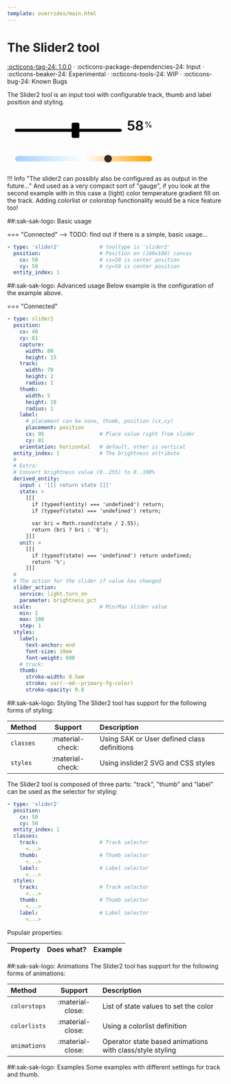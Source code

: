 ```yaml
---
template: overrides/main.html
---
```


[slider2-tool support]: https://github.com/amoebelabs/swiss-army-knife/releases/tag/1.0.0

# The Slider2 tool
[:octicons-tag-24: 1.0.0][slider2-tool support] ·
:octicons-package-dependencies-24: Input ·
:octicons-beaker-24: Experimental ·
:octicons-tools-24: WIP ·
:octicons-bug-24: Known Bugs

The Slider2 tool is an input tool with configurable track, thumb and label position and styling.

<svg viewBox="-200 75 450 75" xmlns="http://www.w3.org/2000/svg" width="400px">
  <g class="toolset__group-outer" style="transform-origin:center; transform-box:fill-box;" id="toolset-8qgsve32l" transform="rotate(0) scale(1, 1)">
    <svg style="overflow:visible;">
      <g class="toolset__group" transform="translate(0, 0)">
        <svg xmlns="http://www.w3.org/2000/svg" overflow="visible" pointer-events="all" id="rangeslider-hrqzz1i04">
          <rect id="rs-track" class="sak-slider__track" x="-180" y="120" width="280" height="8" rx="4" style="fill:var(--md-primary-fg-color--300);"></rect>
          <g id="rs-thumb-group" x="-50" y="104" style="transform:translate(18.787878787878782px, 0px)">
            <rect id="rs-thumb" class="sak-slider__thumb" x="-50" y="104" width="20" height="40" rx="4" style="stroke-width: 0.25em; stroke: var(--md-primary-fg-color--dark); fill: var(--md-primary-bg-color); stroke-opacity: 1;"></rect>
          </g>
          <text id="rs-label">
            <tspan data-placement="position" class="sak-slider__value" x="180" y="124" style="text-anchor: end; font-size: 2.5em; font-weight: 600;fill:var(--md-primary-fg-color--dark);">58</tspan>
            <tspan dx="-0.1em" dy="-0.35em" class="sak-slider__uom" style="font-size: 1.5em;fill:var(--md-primary-fg-color--dark);">
              %</tspan>
          </text>
        </svg>
      </g>
    </svg>
  </g>
</svg>

<svg viewBox="-200 75 450 75" width="400px" xmlns="http://www.w3.org/2000/svg" overflow="visible" pointer-events="all" id="rangeslider-qzbh29328">
  <defs>
    <linearGradient id="light-color-temperature-gradient" x1="1" x2="0">
      <stop stop-color="#ffa000"/>
      <stop offset=".5" stop-color="#fff"/>
      <stop offset="1" stop-color="#a6d1ff"/>
    </linearGradient>
  </defs>
  <rect id="rs-track" class="sak-slider__track" x="-180" y="116" width="360" height="16" rx="8" style="fill: url(#light-color-temperature-gradient); fill-opacity: 1; stroke-width: 0.1em; stroke: white;"></rect>
    <g id="rs-thumb-group" x="-10" y="114" style="transform: translate(64px, 0px);">
      <rect id="rs-thumb" class="sak-slider__thumb" x="-10" y="114" width="20" height="20" rx="10" style="stroke-width: 0.3em; stroke: var(--md-primary-bg-color); stroke-opacity: 1; fill: var(--md-primary-fg-color); fill-opacity: 0.8;"></rect>
    </g>
</svg>

!!! Info "The slider2 can possibly also be configured as as output in the future..."
    And used as a very compact sort of "gauge", if you look at the second example with in this case a (light) color temperature gradient fill on the track.
    Adding colorlist or colorstop functionality would be a nice feature too!
    
##:sak-sak-logo: Basic usage

=== "Connected"
--> TODO: find out if there is a simple, basic usage...
```yaml linenums="1" hl_lines="1 6"
- type: 'slider2'             # tooltype is 'slider2'
  position:                   # Position on (100x100) canvas
    cx: 50                    # cx=50 is center position
    cy: 50                    # cy=50 is center position
  entity_index: 1
```

##:sak-sak-logo: Advanced usage
Below example is the configuration of the example above.

=== "Connected"
```yaml title="From: view-sake2 (1st row, 1st card)" linenums="1" hl_lines="1"
- type: slider2
  position:
    cx: 40
    cy: 81
    capture:
      width: 80
      height: 15
    track:
      width: 70
      height: 2
      radius: 1
    thumb:
      width: 5
      height: 10
      radius: 1
    label:
      # placement can be none, thumb, position (cx,cy)
      placement: position
      cx: 95                  # Place value right from slider
      cy: 81
    orientation: horizontal   # default, other is vertical
  entity_index: 1             # The brightness attribute
  #
  # Extra:
  # Convert brightness value (0..255) to 0..100%
  derived_entity:
    input : '[[[ return state ]]]'
    state: >
      [[[
        if (typeof(entity) === 'undefined') return;
        if (typeof(state) === 'undefined') return;
        
        var bri = Math.round(state / 2.55);
        return (bri ? bri : '0');
      ]]]
    unit: >
      [[[
        if (typeof(state) === 'undefined') return undefined;
        return '%';
      ]]]
  #
  # The action for the slider if value has changed
  slider_action:
    service: light.turn_on
    parameter: brightness_pct
  scale:                      # Min/Max slider value
    min: 1
    max: 100
    step: 1
  styles:
    label:
      text-anchor: end
      font-size: 10em
      font-weight: 600
    # track:
    thumb:
      stroke-width: 0.5em
      stroke: var(--md--primary-fg-color)
      stroke-opacity: 0.8
```

##:sak-sak-logo: Styling
The Slider2 tool has support for the following forms of styling:

| Method       | Support          | Description |
| :----------- | :--------------: | :-------------------- |
| `classes`    | :material-check: | Using SAK or User defined class definitions |
| `styles`     | :material-check: | Using inslider2 SVG and CSS styles |


The Slider2 tool is composed of three parts: "track", "thumb" and "label" can be used as the selector for styling:
```yaml linenums="1" hl_lines="7 9 11 14 16 18"
- type: 'slider2'
  position:
    cx: 50
    cy: 50
  entity_index: 1
  classes:
    track:                    # Track selector
      <...>
    thumb:                    # Thumb selector
      <...>
    label:                    # Label selector
      <...>
  styles:
    track:                    # Track selector
      <...>
    thumb:                    # Thumb selector
      <...>
    label:                    # Label selector
      <...>
```

Populair properties:

| Property      | Does what?         | Example                                                 |
| :------------- | :----------------- | :------------------------------------------------------ |

##:sak-sak-logo: Animations
The Slider2 tool has support for the following forms of animations:

| Method       | Support          | Description            |
| :----------- | :--------------: | :-------------------- |
| `colorstops` | :material-close: | List of state values to set the color |
| `colorlists` | :material-close: | Using a colorlist definition |
| `animations` | :material-close: | Operator state based animations with class/style styling |

##:sak-sak-logo: Examples
Some examples with different settings for track and thumb.


